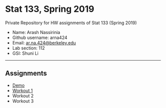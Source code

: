 # Stat 133, Spring 2019

Private Repository for HW assignments of Stat 133 (Spring 2019)

- Name: Arash Nassirinia
- Github username: arna424
- Email: ar.na.424@berkeley.edu
- Lab section: 112
- GSI: Shuni Li

-----

## Assignments

- [Demo](demo)
- [Workout 1](workout1)
- Workout 2
- Workout 3


